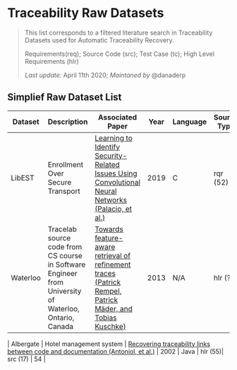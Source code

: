# Traceability Raw Datasets

> This list corresponds to a filtered literature search in Traceability Datasets used for Automatic Traceability Recovery.
> 
> Requirements(req); Source Code (src); Test Case (tc); High Level Requirements (hlr)
> 
> *Last update:* April 11th 2020; *Maintaned by* @danaderp

## Simplief Raw Dataset List

| Dataset | Description | Associated Paper | Year | Language | Source Type | Target Type | No Links |
| --- | --- | --- | --- | --- | --- | --- | --- |
| LibEST | Enrollment Over Secure Transport | [Learning to Identify Security-Related Issues Using Convolutional Neural Networks (Palacio, et al.)](https://arxiv.org/pdf/1908.00614.pdf) | 2019 | C | rqr (52)| src (14) & tc (21) | req2src (204) & req2tc (357) |
| Waterloo | Tracelab source code from CS course in Software Engineer from University of Waterloo, Ontario, Canada | [Towards feature-aware retrieval of refinement traces (Patrick Rempel, Patrick Mäder, and Tobias Kuschke)](https://ieeexplore.ieee.org/document/6620163) | 2013 | N/A | hlr (?)| src (14) & tc (21) | req2src (204) & req2tc (357) |

| Albergate | Hotel management system | [Recovering traceability links between code and documentation (Antoniol, et al.)](https://ieeexplore.ieee.org/document/1041053) | 2002 | Java | hlr (55)| src (17) | 54 |